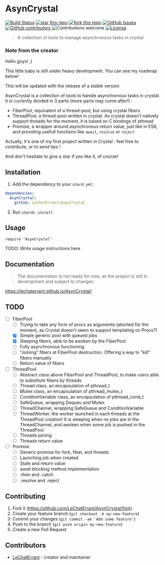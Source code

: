 # AsynCrystal

[![Build Status](https://travis-ci.org/LeChatErrant/AsynCrystal.svg?branch=master)](https://travis-ci.org/LeChatErrant/AsynCrystal)
[![star this repo](http://githubbadges.com/star.svg?user=LeChatErrant&repo=AsynCrystal&style=default)](https://github.com/LeChatErrant/AsynCrystal)
[![fork this repo](http://githubbadges.com/fork.svg?user=LeChatErrant&repo=AsynCrystal&style=default)](https://github.com/LeChatErrant/AsynCrystal/fork)
[![GitHub Issues](https://img.shields.io/github/issues/LeChatErrant/AsynCrystal.svg)](https://github.com/LeChatErrant/AsynCrystal/issues)
[![GitHub contributors](https://img.shields.io/github/contributors/LeChatErrant/AsynCrystal.svg)](https://GitHub.com/LeChatErrant/AsynCrystal/graphs/contributors/)
![Contributions welcome](https://img.shields.io/badge/contributions-welcome-green.svg)
[![License](https://img.shields.io/badge/license-MIT-blue.svg)](https://opensource.org/licenses/MIT)
> A collection of tools to manage asynchronous tasks in crystal

### Note from the creator

Hello guys! ;)

This little baby is still under heavy development. You can see my roadmap below!

This will be updated with the release of a stable version



AsynCrystal is a collection of tools to handle asynchronous tasks in crystal. It is currently divided in 3 parts (more parts may come after!) :
 - FiberPool, equivalent of a thread-pool, but using crystal fibers
 - ThreadPool, a thread-pool written in crystal. As crystal doesn't natively support threads for the moment, it is based on C bindings of pthread
 - Promise, a wrapper around asynchronous return value, just like in ES6, and providing usefull functions like `await`, `resolve` or `reject`



Actually, it's one of my first project written in Crystal : feel free to contribute, or to send tips !

And don't hesitate to give a star if you like it, of course!


## Installation

1. Add the dependency to your `shard.yml`:

```yaml
dependencies:
  AsynCrystal:
    github: LeChatErrant/AsynCrystal
```

2. Run `shards install`

## Usage

```crystal
require "AsynCrystal"
```

TODO: Write usage instructions here

## Documentation

> The documentation is not ready for now, as the project is still in development and subject to changes

https://lechaterrant.github.io/AsynCrystal/

## TODO

- [ ] FiberPool
   - [ ] Trying to take any form of procs as arguments (aborted for the moment, as Crystal doesn't seem to support templating on Procs?)
   - [x] Simple generic pool with queued jobs
   - [x] Sleeping fibers, able to be awoken by the FiberPool
   - [ ] Fully asynchronous functioning
   - [ ] "Joining" fibers at FiberPool destruction. Offering a way to "kill" fibers manually
   - [ ] Return value of fibers

- [ ] ThreadPool
   - [ ] Abstract class above FiberPool and ThreadPool, to make users able to substitute fibers by threads
   - [ ] Thread class, an encapsulation of pthread_t
   - [ ] Mutex class, an encapsulation of pthread_mutex_t
   - [ ] ConditionVariable class, an encapsulation of pthread_cond_t
   - [ ] SafeQueue, wrapping Dequeu and Mutex
   - [ ] ThreadChannel, wrapping SafeQueue and ConditionVariable
   - [ ] ThreadWorker, the worker launched in each threads at the ThreadPool creation! It is sleeping when no jobs are in the ThreadChannel, and awoken when some job is pushed in the ThreadPool
   - [ ] Threads joining
   - [ ] Threads return value

- [ ] Promise
  - [ ] Generic promise for fork, fiber, and threads
  - [ ] Launching job when created
  - [ ] State and return value
  - [ ] await blocking method implementation
  - [ ] .then and .catch
  - [ ] .resolve and .reject

## Contributing

1. Fork it (<https://github.com/LeChatErrant/AsynCrystal/fork>)
2. Create your feature branch (`git checkout -b my-new-feature`)
3. Commit your changes (`git commit -am 'Add some feature'`)
4. Push to the branch (`git push origin my-new-feature`)
5. Create a new Pull Request

## Contributors

- [LeChatErrant](https://github.com/LeChatErrant) - creator and maintainer
